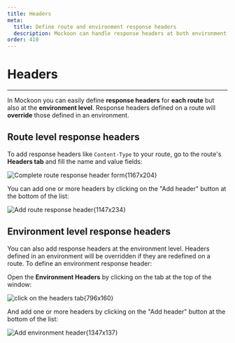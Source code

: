 ```yaml
---
title: Headers
meta:
  title: Define route and environment response headers
  description: Mockoon can handle response headers at both environment and route levels for your mock server, learn how
order: 410
---
```


# Headers

---

In Mockoon you can easily define **response headers** for **each route** but also at the **environment level**. Response headers defined on a route will **override** those defined in an environment.

## Route level response headers

To add response headers like `Content-Type` to your route, go to the route's **Headers tab** and fill the name and value fields:

![Complete route response header form{1167x204}](docs-img:fill-route-header-form.png)

You can add one or more headers by clicking on the "Add header" button at the bottom of the list:

![Add route response header{1147x234}](docs-img:add-route-header.png)

## Environment level response headers

You can also add response headers at the environment level. Headers defined in an environment will be overridden if they are redefined on a route. To define an environment response header:

Open the **Environment Headers** by clicking on the tab at the top of the window:

![click on the headers tab{796x160}](docs-img:open-environment-headers.png)

And add one or more headers by clicking on the "Add header" button at the bottom of the list:

![Add environment header{1347x137}](docs-img:add-environment-header.png)
